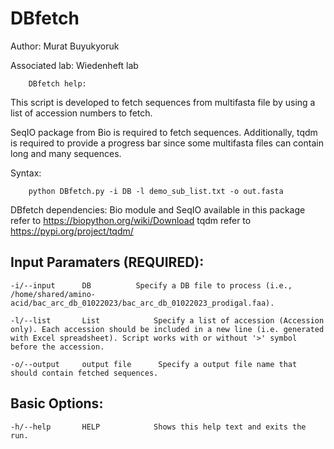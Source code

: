 # DBfetch

Author: Murat Buyukyoruk

Associated lab: Wiedenheft lab

        DBfetch help:

This script is developed to fetch sequences from multifasta file by using a list of accession numbers to fetch. 

SeqIO package from Bio is required to fetch sequences. Additionally, tqdm is required to provide a progress bar since some multifasta files can contain long and many sequences.
        
Syntax:

        python DBfetch.py -i DB -l demo_sub_list.txt -o out.fasta

DBfetch dependencies:
	Bio module and SeqIO available in this package      refer to https://biopython.org/wiki/Download
	tqdm                                                refer to https://pypi.org/project/tqdm/
	
Input Paramaters (REQUIRED):
----------------------------
	-i/--input		DB			Specify a DB file to process (i.e., /home/shared/amino-acid/bac_arc_db_01022023/bac_arc_db_01022023_prodigal.faa).

	-l/--list		List			Specify a list of accession (Accession only). Each accession should be included in a new line (i.e. generated with Excel spreadsheet). Script works with or without '>' symbol before the accession.

	-o/--output		output file	   	 Specify a output file name that should contain fetched sequences.
	
Basic Options:
--------------
	-h/--help		HELP			Shows this help text and exits the run.

